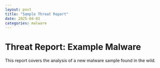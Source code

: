 ```yaml
---
layout: post
title: "Sample Threat Report"
date: 2025-04-01
categories: malware
---
```


# Threat Report: Example Malware  

This report covers the analysis of a new malware sample found in the wild.
